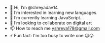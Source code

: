 - 👋 Hi, I’m @shreyadav14
- 👀 I’m interested in learning new languages.
- 🌱 I’m currently learning JavaScript...
- 💞️ I’m looking to collaborate on  digital art
- 📫 How to reach me yshreya178@gmail.com
- ⚡ Fun fact: I'm too busy to write one 😜😜

<!---
shreyadav14/shreyadav14 is a ✨ special ✨ repository because its `README.md` (this file) appears on your GitHub profile.
You can click the Preview link to take a look at your changes.
--->
